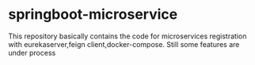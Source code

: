 # springboot-microservice
This repository basically contains the code for microservices registration with eurekaserver,feign client,docker-compose. Still some features are under process
